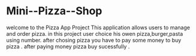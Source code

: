 # Mini--Pizza--Shop
welcome to the Pizza App Project This application allows users to manage and order pizza.
in this project user choice his owen pizza,burger,pasta using number.
after chosing pizza you have to pay some money to buy pizza .
after paying money pizza buy sucessfully .
